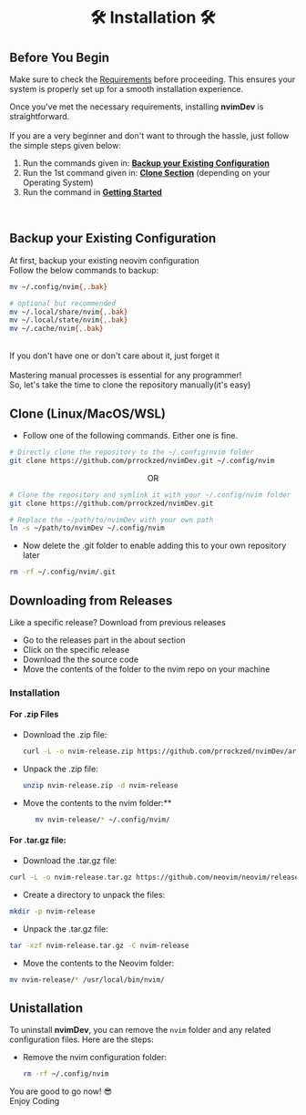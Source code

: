 <h1 align="center"> 🛠️ Installation 🛠️ </h1>

## Before You Begin

Make sure to check the [Requirements](https://github.com/prrockzed/nvimDev/blob/main/.github/README.md#requirements) before proceeding. This ensures your system is properly set up for a smooth installation experience.

Once you've met the necessary requirements, installing **nvimDev** is straightforward.
</br>
</br>
If you are a very beginner and don't want to through the hassle, just follow the simple steps given below:

1. Run the commands given in: **[Backup your Existing Configuration](#backup-your-existing-configuration)**
2. Run the 1st command given in: **[Clone Section](#clone-linuxmacoswsl)** (depending on your Operating System)
3. Run the command in **[Getting Started](#getting-started)**

</br>

## Backup your Existing Configuration

At first, backup your existing neovim configuration
</br>
Follow the below commands to backup:

```sh
mv ~/.config/nvim{,.bak}

# optional but recommended
mv ~/.local/share/nvim{,.bak}
mv ~/.local/state/nvim{,.bak}
mv ~/.cache/nvim{,.bak}
```

</br>
If you don't have one or don't care about it, just forget it
</br>
</br>
Mastering manual processes is essential for any programmer!
</br>
So, let's take the time to clone the repository manually(it's easy)

## Clone (Linux/MacOS/WSL)

- Follow one of the following commands. Either one is fine.

```sh
# Directly clone the repository to the ~/.config/nvim folder
git clone https://github.com/prrockzed/nvimDev.git ~/.config/nvim
```

<p align="center">OR</p>

```sh
# Clone the repository and symlink it with your ~/.config/nvim folder
git clone https://github.com/prrockzed/nvimDev.git

# Replace the ~/path/to/nvimDev with your own path
ln -s ~/path/to/nvimDev ~/.config/nvim
```

- Now delete the .git folder to enable adding this to your own repository later

```sh
rm -rf ~/.config/nvim/.git
```

## Downloading from Releases

Like a specific release? Download from previous releases

- Go to the releases part in the about section
- Click on the specific release
- Download the the source code
- Move the contents of the folder to the nvim repo on your machine

### Installation

#### For .zip Files

- Download the .zip file:
   ```sh
   curl -L -o nvim-release.zip https://github.com/prrockzed/nvimDev/archive/refs/tags/v0.10.zip
   
- Unpack the .zip file:
   ```bash
   unzip nvim-release.zip -d nvim-release

- Move the contents to the nvim folder:**
   ```bash
      mv nvim-release/* ~/.config/nvim/
   
#### For .tar.gz file:

- Download the .tar.gz file:
```bash
curl -L -o nvim-release.tar.gz https://github.com/neovim/neovim/releases/download/v0.10.0/nvim-linux64.tar.gz
```

- Create a directory to unpack the files:
```bash
mkdir -p nvim-release
```

- Unpack the .tar.gz file:
```bash
tar -xzf nvim-release.tar.gz -C nvim-release
```
- Move the contents to the Neovim folder:
```bash
mv nvim-release/* /usr/local/bin/nvim/
```
## Unistallation
To uninstall **nvimDev**, you can remove the `nvim` folder and any related configuration files. Here are the steps:

- Remove the nvim configuration folder:
   ```bash
   rm -rf ~/.config/nvim
   ```
 You are good to go now! 😎
</br>
Enjoy Coding
